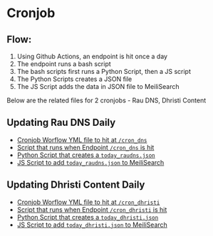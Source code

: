 # Cronjob

## Flow:
1. Using Github Actions, an endpoint is hit once a day
2. The endpoint runs a bash script
3. The bash scripts first runs a Python Script, then a JS script
4. The Python Scripts creates a JSON file
5. The JS Script adds the data in JSON file to MeiliSearch

Below are the related files for 2 cronjobs - Rau DNS, Dhristi Content

## Updating Rau DNS Daily
- [Cronjob Worflow YML file to hit at `/cron_dns`](https://github.com/Neera-AI/project-ias/blob/master/.github/workflows/raudns.yml)
- [Script that runs when Endpoint `/cron_dns` is hit](https://github.com/Neera-AI/project-ias/blob/master/backend/add_today_dns.sh)
- [Python Script that creates a `today_raudns.json`](https://github.com/Neera-AI/project-ias/blob/master/backend/pyq_scrapers/scrape_today_rau.py)
- [JS Script to add `today_raudns.json` to MeiliSearch](https://github.com/Neera-AI/project-ias/blob/master/backend/add_today_dns.js)

## Updating Dhristi Content Daily
- [Cronjob Worflow YML file to hit at `/cron_dhristi`](https://github.com/Neera-AI/project-ias/blob/master/.github/workflows/dhristi.yml)
- [Script that runs when Endpoint `/cron_dhristi` is hit](https://github.com/Neera-AI/project-ias/blob/master/backend/add_today_dhristi.sh)
- [Python Script that creates a `today_dhristi.json`](https://github.com/Neera-AI/project-ias/blob/master/backend/pyq_scrapers/scrape_today_dhristi.py)
- [JS Script to add `today_dhristi.json` to MeiliSearch](https://github.com/Neera-AI/project-ias/blob/master/backend/add_today_dhristi.js)
